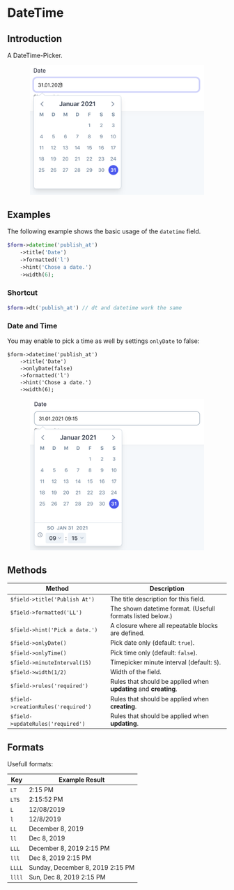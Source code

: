 # DateTime

## Introduction

A DateTime-Picker.

<center>
      <img src="./screens/datetime/example.png" style="max-width:400px">
</center>

## Examples

The following example shows the basic usage of the `datetime` field.

```php
$form->datetime('publish_at')
    ->title('Date')
    ->formatted('l')
    ->hint('Chose a date.')
    ->width(6);
```

### Shortcut

```php
$form->dt('publish_at') // dt and datetime work the same
```

### Date and Time

You may enable to pick a time as well by settings `onlyDate` to false:

```php{3}
$form->datetime('publish_at')
    ->title('Date')
    ->onlyDate(false)
    ->formatted('l')
    ->hint('Chose a date.')
    ->width(6);
```

<center>
      <img src="./screens/datetime/date_and_time.png" style="max-width:400px">
</center>

## Methods

| Method                              | Description                                                      |
| ----------------------------------- | ---------------------------------------------------------------- |
| `$field->title('Publish At')`       | The title description for this field.                            |
| `$field->formatted('LL')`           | The shown datetime format. (Usefull formats listed below.)       |
| `$field->hint('Pick a date.')`      | A closure where all repeatable blocks are defined.               |
| `$field->onlyDate()`                | Pick date only (default: `true`).                                |
| `$field->onlyTime()`                | Pick time only (default: `false`).                               |
| `$field->minuteInterval(15)`        | Timepicker minute interval (default: `5`).                       |
| `$field->width(1/2)`                | Width of the field.                                              |
| `$field->rules('required')`         | Rules that should be applied when **updating** and **creating**. |
| `$field->creationRules('required')` | Rules that should be applied when **creating**.                  |
| `$field->updateRules('required')`   | Rules that should be applied when **updating**.                  |

## Formats

Usefull formats:

| Key    | Example Result                   |
| ------ | -------------------------------- |
| `LT`   | 2:15 PM                          |
| `LTS`  | 2:15:52 PM                       |
| `L`    | 12/08/2019                       |
| `l`    | 12/8/2019                        |
| `LL`   | December 8, 2019                 |
| `ll`   | Dec 8, 2019                      |
| `LLL`  | December 8, 2019 2:15 PM         |
| `lll`  | Dec 8, 2019 2:15 PM              |
| `LLLL` | Sunday, December 8, 2019 2:15 PM |
| `llll` | Sun, Dec 8, 2019 2:15 PM         |
